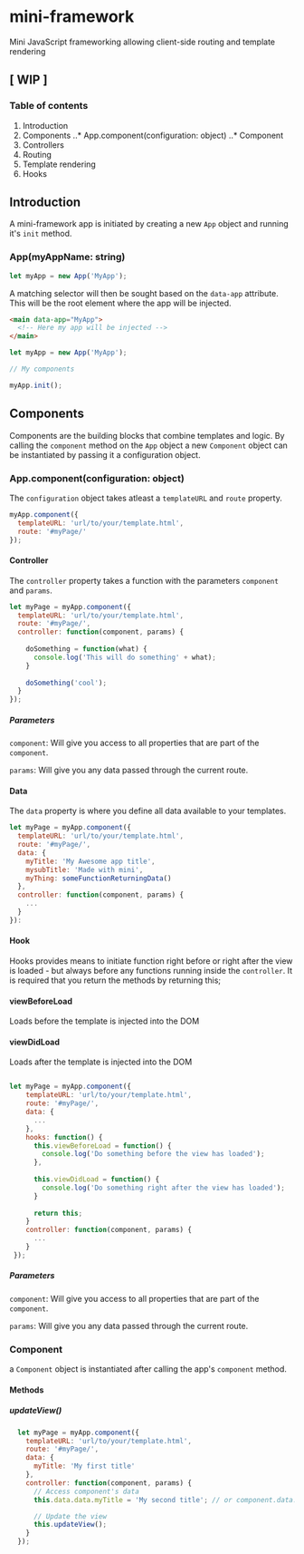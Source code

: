 # mini-framework
Mini JavaScript frameworking allowing client-side routing and template rendering

## [ WIP ]

### Table of contents
1. Introduction
2. Components
..* App.component(configuration: object)
..* Component
3. Controllers
4. Routing
5. Template rendering
6. Hooks

## Introduction

A mini-framework app is initiated by creating a new `App` object and running it's `init` method.

### App(myAppName: string)
```javascript
let myApp = new App('MyApp');
```

A matching selector will then be sought based on the `data-app` attribute. This will be the root element where the app will be injected.
```html
<main data-app="MyApp">
  <!-- Here my app will be injected -->
</main>
```

```javascript
let myApp = new App('MyApp');

// My components

myApp.init();
```

## Components

Components are the building blocks that combine templates and logic.
By calling the `component` method on the `App` object a new `Component` object can be instantiated by passing it a configuration object.

### App.component(configuration: object)
The `configuration` object takes atleast a `templateURL` and `route` property.
```javascript
myApp.component({
  templateURL: 'url/to/your/template.html',
  route: '#myPage/'
});
```

#### Controller
The `controller` property takes a function with the parameters `component` and `params`. 

```javascript
let myPage = myApp.component({
  templateURL: 'url/to/your/template.html',
  route: '#myPage/',
  controller: function(component, params) {
  
    doSomething = function(what) {
      console.log('This will do something' + what);
    }
    
    doSomething('cool');
  }  
});
```
##### Parameters
`component`: Will give you access to all properties that are part of the `component`. 

`params`: Will give you any data passed through the current route.

#### Data

The `data` property is where you define all data available to your templates.

```javascript
let myPage = myApp.component({
  templateURL: 'url/to/your/template.html',
  route: '#myPage/',
  data: {
    myTitle: 'My Awesome app title',
    mysubTitle: 'Made with mini',
    myThing: someFunctionReturningData()
  },
  controller: function(component, params) {
    ...
  }
}):
```

#### Hook

Hooks provides means to  initiate function right before or right after the view is loaded - but always before any functions running inside the `controller`. It is required that you return the methods by returning this;

#### viewBeforeLoad
Loads before the template is injected into the DOM


#### viewDidLoad
Loads after the template is injected into the DOM

```javascript

let myPage = myApp.component({
    templateURL: 'url/to/your/template.html',
    route: '#myPage/',
    data: {
      ...
    },
    hooks: function() {
      this.viewBeforeLoad = function() {
        console.log('Do something before the view has loaded');
      },
      
      this.viewDidLoad = function() {
        console.log('Do something right after the view has loaded');
      }
      
      return this;
    }
    controller: function(component, params) {
      ...
    }
 });
```

##### Parameters
`component`: Will give you access to all properties that are part of the `component`. 

`params`: Will give you any data passed through the current route.

### Component
a `Component` object is instantiated after calling the app's `component` method.

#### Methods

##### updateView()

```javascript
  let myPage = myApp.component({
    templateURL: 'url/to/your/template.html',
    route: '#myPage/',
    data: {
      myTitle: 'My first title'
    },
    controller: function(component, params) {
      // Access component's data
      this.data.data.myTitle = 'My second title'; // or component.data.data.myTitle = 'My second title';

      // Update the view
      this.updateView();
    }
  });
```

